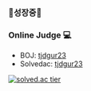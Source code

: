 <h3>🌱성장중🌱</h3>

### Online Judge 💻

* BOJ: [tjdgur23](http://icpc.me/tjdgur23)
* Solvedac: [tjdgur23](https://solved.ac/profile/tjdgur23)
  

[![solved.ac tier](http://mazassumnida.wtf/api/generate_badge?boj=tjdgur23)](https://solved.ac/tjdgur23) 
 

